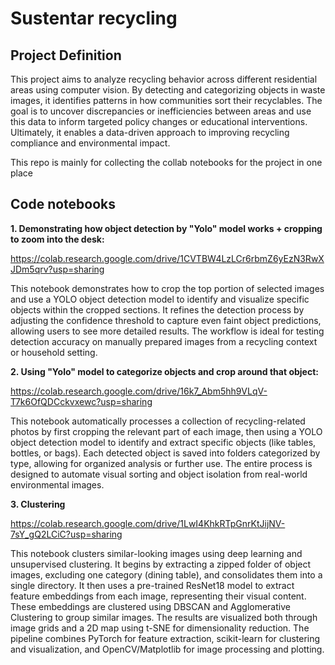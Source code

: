 # Sustentar recycling
## Project Definition
This project aims to analyze recycling behavior across different residential areas using computer vision. By detecting and categorizing objects in waste images, it identifies patterns in how communities sort their recyclables. The goal is to uncover discrepancies or inefficiencies between areas and use this data to inform targeted policy changes or educational interventions. Ultimately, it enables a data-driven approach to improving recycling compliance and environmental impact.


This repo is mainly for collecting the collab notebooks for the project in one place

## Code notebooks
**1. Demonstrating how object detection by "Yolo" model works + cropping to zoom into the desk:**

https://colab.research.google.com/drive/1CVTBW4LzLCr6rbmZ6yEzN3RwXJDm5qrv?usp=sharing

This notebook demonstrates how to crop the top portion of selected images and use a YOLO object detection model to identify and visualize specific objects within the cropped sections. It refines the detection process by adjusting the confidence threshold to capture even faint object predictions, allowing users to see more detailed results. The workflow is ideal for testing detection accuracy on manually prepared images from a recycling context or household setting.

**2. Using "Yolo" model to categorize objects and crop around that object:**

https://colab.research.google.com/drive/16k7_Abm5hh9VLqV-T7k6OfQDCckvxewc?usp=sharing

This notebook automatically processes a collection of recycling-related photos by first cropping the relevant part of each image, then using a YOLO object detection model to identify and extract specific objects (like tables, bottles, or bags). Each detected object is saved into folders categorized by type, allowing for organized analysis or further use. The entire process is designed to automate visual sorting and object isolation from real-world environmental images.

**3. Clustering**

https://colab.research.google.com/drive/1LwI4KhkRTpGnrKtJijNV-7sY_gQ2LCiC?usp=sharing

This notebook clusters similar-looking images using deep learning and unsupervised clustering. It begins by extracting a zipped folder of object images, excluding one category (dining table), and consolidates them into a single directory. It then uses a pre-trained ResNet18 model to extract feature embeddings from each image, representing their visual content. These embeddings are clustered using DBSCAN and Agglomerative Clustering to group similar images. The results are visualized both through image grids and a 2D map using t-SNE for dimensionality reduction. The pipeline combines PyTorch for feature extraction, scikit-learn for clustering and visualization, and OpenCV/Matplotlib for image processing and plotting.

